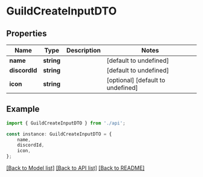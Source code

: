 # GuildCreateInputDTO


## Properties

Name | Type | Description | Notes
------------ | ------------- | ------------- | -------------
**name** | **string** |  | [default to undefined]
**discordId** | **string** |  | [default to undefined]
**icon** | **string** |  | [optional] [default to undefined]

## Example

```typescript
import { GuildCreateInputDTO } from './api';

const instance: GuildCreateInputDTO = {
    name,
    discordId,
    icon,
};
```

[[Back to Model list]](../README.md#documentation-for-models) [[Back to API list]](../README.md#documentation-for-api-endpoints) [[Back to README]](../README.md)
